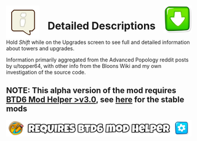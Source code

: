 <a href="https://github.com/doombubbles/detailed-descriptions/releases/latest/download/DetailedDescriptions.dll">
    <img align="left" alt="Icon" height="90" src="Icon.png">
    <img align="right" alt="Download" height="75" src="https://raw.githubusercontent.com/gurrenm3/BTD-Mod-Helper/master/BloonsTD6%20Mod%20Helper/Resources/DownloadBtn.png">
</a>

<h1 align="center">Detailed Descriptions</h1>

Hold *Shift* while on the Upgrades screen to see full and detailed information about towers and upgrades.

Information primarily aggregated from the Advanced Popology reddit posts by u/topper64, 
with other info from the Bloons Wiki and my own investigation of the source code.

## NOTE: This alpha version of the mod requires [BTD6 Mod Helper >v3.0](https://github.com/gurrenm3/BTD-Mod-Helper/wiki/Mod-Helper-3.0-Alpha), see [here](https://github.com/doombubbles/BTD6-Mods#readme) for the stable mods
[![Requires BTD6 Mod Helper](https://raw.githubusercontent.com/gurrenm3/BTD-Mod-Helper/master/banner.png)](https://github.com/gurrenm3/BTD-Mod-Helper#readme)
